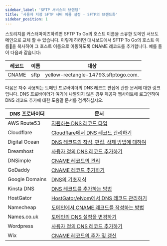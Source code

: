 ```yaml
---
sidebar_label: 'SFTP 서비스의 브랜딩'
title: '사용자 지정 SFTP 서버 이름 설정 - SFTP의 브랜드화'
sidebar_position: 1
---
```

스토리지를 커스터마이즈하려면 SFTP To Go의 호스트 이름을 소유한 도메인 서브도메인으로 교체 할 수 있습니다. 이렇게 하려면 대시보드에서 SFTP To Go의 호스트 이름을 복사하여 그 호스트 이름으로 이동하도록 CNAME 레코드를 추가합니다. 예를 들어 다음과 같습니다:

| 레코드 | 이름 | 대상                               |
|--------|------|--------------------------------------|
| CNAME  | sftp | yellow-rectangle-14793.sftptogo.com. |

다음은 자주 사용되는 도메인 프로바이더의 DNS 레코드 편집에 관한 문서에 대한 링크입니다. DNS 프로바이더가 여기에 나열되지 않은 경우 제공자 웹사이트에 로그인하여 DNS 레코드 추가에 대한 도움말 문서를 검색하십시오.

| DNS 프로바이더 | 문서 |
|---|---|
| AWS Route53 | [지원하는 DNS 레코드 타입](https://docs.aws.amazon.com/Route53/latest/DeveloperGuide/ResourceRecordTypes.html#CNAMEFormat) |
| Cloudflare | [Cloudflare에서 DNS 레코드 관리하기](https://support.cloudflare.com/hc/en-us/articles/360019093151) |
| Digital Ocean | [DNS 레코드의 작성, 편집, 삭제 방법에 대하여](https://docs.digitalocean.com/products/networking/dns/how-to/manage-records/#cname-records) |
| Dreamhost | [사용자 정의 DNS 레코드 추가하기](https://help.dreamhost.com/hc/en-us/articles/360035516812-Adding-custom-DNS-records) |
| DNSimple | [CNAME 레코드의 관리](https://support.dnsimple.com/articles/manage-cname-record/) |
| GoDaddy | [CNAME 레코드 추가하기](https://www.godaddy.com/help/add-a-cname-record-19236) |
| Google Domains | [DNS의 기초지식](https://support.google.com/a/answer/48090) |
| Kinsta DNS | [DNS 레코드를 추가하는 방법](https://kinsta.com/knowledgebase/dns/#cname-record) |
| HostGator | [HostGator/eNom에서 DNS 레코드 관리하기](https://www.hostgator.com/help/article/manage-dns-records-with-hostgatorenom) |
| Namecheap | [도메인에서 CNAME 레코드를 작성하는 방법](https://www.namecheap.com/support/knowledgebase/article.aspx/9646/2237/how-to-create-a-cname-record-for-your-domain/) |
| Names.co.uk | [도메인의 DNS 설정을 변경하기](https://www.names.co.uk/support/articles/changing-your-domains-dns-settings/) |
| Wordpress | [사용자 정의 DNS 레코드 추가하기](https://wordpress.com/support/domains/custom-dns/#adding-custom-dns-records) |
| Wix | [CNAME 레코드의 추가 및 갱신](https://support.wix.com/en/article/adding-or-updating-cname-records-in-your-wix-account) |

